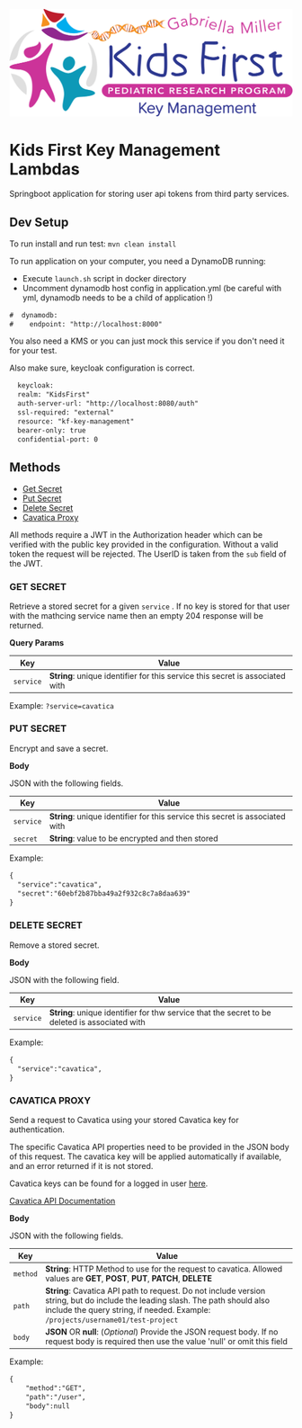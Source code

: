 <p align="center">
  <img src="docs/key_management.svg" alt="Kids First Key Management" width="660px">
</p>

# Kids First Key Management Lambdas

Springboot application for storing user api tokens from third party services.

## Dev Setup

To run install and run test: `mvn clean install`

To run application on your computer, you need a DynamoDB running:
- Execute `launch.sh` script in docker directory
- Uncomment dynamodb host config in application.yml (be careful with yml, dynamodb needs to be a child of application !)
```
#  dynamodb:
#    endpoint: "http://localhost:8000"
```

You also need a KMS or you can just mock this service if you don't need it for your test.

Also make sure, keycloak configuration is correct.
```
  keycloak:
  realm: "KidsFirst"
  auth-server-url: "http://localhost:8080/auth"
  ssl-required: "external"
  resource: "kf-key-management"
  bearer-only: true
  confidential-port: 0
```

## Methods

 * [Get Secret](#get-secret)
 * [Put Secret](#put-secret)
 * [Delete Secret](#delete-secret)
 * [Cavatica Proxy](#cavatica-proxy)

All methods require a JWT in the Authorization header which can be verified with the public key provided in the configuration. Without a valid token the request will be rejected. The UserID is taken from the `sub` field of the JWT.



### GET SECRET

Retrieve a stored secret for a given `service` . If no key is stored for that user with the mathcing service name then an empty 204 response will be returned.

**Query Params**

| Key        | Value         |
| ---------- | ------------- |
| `service`    | **String**: unique identifier for this service this secret is associated with |

Example: `?service=cavatica`


### PUT SECRET

Encrypt and save a secret. 


**Body**

JSON with the following fields.

| Key        | Value         |
| ---------- | ------------- |
| `service`    | **String**: unique identifier for this service this secret is associated with |
| `secret`    | **String**: value to be encrypted and then stored |

Example:
```$json
{
  "service":"cavatica",
  "secret":"60ebf2b87bba49a2f932c8c7a8daa639"
}
```


### DELETE SECRET

Remove a stored secret. 

**Body**

JSON with the following field.

| Key        | Value         |
| ---------- | ------------- |
| `service`    | **String**: unique identifier for thw service that the secret to be deleted is associated with |


Example:
```$json
{
  "service":"cavatica",
}
```

### CAVATICA PROXY

Send a request to Cavatica using your stored Cavatica key for authentication.

The specific Cavatica API properties need to be provided in the JSON body of this request. The cavatica key will be applied automatically if available, and an error returned if it is not stored.

Cavatica keys can be found for a logged in user [here](https://cavatica.sbgenomics.com/developer#token).

[Cavatica API Documentation](http://docs.cavatica.org/docs/the-api)  


**Body**

JSON with the following fields.

| Key        | Value         |
| ---------- | ------------- |
| `method`    | **String**: HTTP Method to use for the request to cavatica. Allowed values are **GET**, **POST**, **PUT**, **PATCH**, **DELETE**|
| `path`    | **String**: Cavatica API path to request. Do not include version string, but do include the leading slash. The path should also include the query string, if needed. Example: `/projects/username01/test-project` |
| `body`    | **JSON** OR **null**: (*Optional*) Provide the JSON request body. If no request body is required then use the value 'null' or omit this field |

Example:
```$json
{
	"method":"GET",
	"path":"/user",
	"body":null
}
